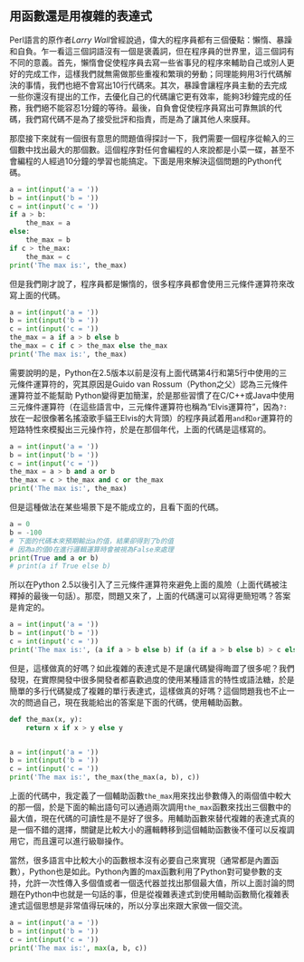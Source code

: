 ## 用函數還是用複雜的表達式

Perl語言的原作者*Larry Wall*曾經說過，偉大的程序員都有三個優點：懶惰、暴躁和自負。乍一看這三個詞語沒有一個是褒義詞，但在程序員的世界里，這三個詞有不同的意義。首先，懶惰會促使程序員去寫一些省事兒的程序來輔助自己或別人更好的完成工作，這樣我們就無需做那些重複和繁瑣的勞動；同理能夠用3行代碼解決的事情，我們也絕不會寫出10行代碼來。其次，暴躁會讓程序員主動的去完成一些你還沒有提出的工作，去優化自己的代碼讓它更有效率，能夠3秒鐘完成的任務，我們絕不能容忍1分鐘的等待。最後，自負會促使程序員寫出可靠無誤的代碼，我們寫代碼不是為了接受批評和指責，而是為了讓其他人來膜拜。

那麼接下來就有一個很有意思的問題值得探討一下，我們需要一個程序從輸入的三個數中找出最大的那個數。這個程序對任何會編程的人來說都是小菜一碟，甚至不會編程的人經過10分鐘的學習也能搞定。下面是用來解決這個問題的Python代碼。

```Python
a = int(input('a = '))
b = int(input('b = '))
c = int(input('c = '))
if a > b:
	the_max = a
else:
	the_max = b
if c > the_max:
	the_max = c
print('The max is:', the_max)
```

但是我們剛才說了，程序員都是懶惰的，很多程序員都會使用三元條件運算符來改寫上面的代碼。

```Python
a = int(input('a = '))
b = int(input('b = '))
c = int(input('c = '))
the_max = a if a > b else b
the_max = c if c > the_max else the_max
print('The max is:', the_max)
```

需要說明的是，Python在2.5版本以前是沒有上面代碼第4行和第5行中使用的三元條件運算符的，究其原因是Guido van Rossum（Python之父）認為三元條件運算符並不能幫助 Python變得更加簡潔，於是那些習慣了在C/C++或Java中使用三元條件運算符（在這些語言中，三元條件運算符也稱為“Elvis運算符”，因為`?:`放在一起很像著名搖滾歌手貓王Elvis的大背頭）的程序員試着用`and`和`or`運算符的短路特性來模擬出三元操作符，於是在那個年代，上面的代碼是這樣寫的。

```Python
a = int(input('a = '))
b = int(input('b = '))
c = int(input('c = '))
the_max = a > b and a or b
the_max = c > the_max and c or the_max
print('The max is:', the_max)
```

但是這種做法在某些場景下是不能成立的，且看下面的代碼。

```Python
a = 0
b = -100
# 下面的代碼本來預期輸出a的值，結果卻得到了b的值
# 因為a的值0在進行邏輯運算時會被視為False來處理
print(True and a or b)
# print(a if True else b)
```

所以在Python 2.5以後引入了三元條件運算符來避免上面的風險（上面代碼被注釋掉的最後一句話）。那麼，問題又來了，上面的代碼還可以寫得更簡短嗎？答案是肯定的。

```Python
a = int(input('a = '))
b = int(input('b = '))
c = int(input('c = '))
print('The max is:', (a if a > b else b) if (a if a > b else b) > c else c)
```

但是，這樣做真的好嗎？如此複雜的表達式是不是讓代碼變得晦澀了很多呢？我們發現，在實際開發中很多開發者都喜歡過度的使用某種語言的特性或語法糖，於是簡單的多行代碼變成了複雜的單行表達式，這樣做真的好嗎？這個問題我也不止一次的問過自己，現在我能給出的答案是下面的代碼，使用輔助函數。

```Python
def the_max(x, y):
	return x if x > y else y


a = int(input('a = '))
b = int(input('b = '))
c = int(input('c = '))
print('The max is:', the_max(the_max(a, b), c))
```

上面的代碼中，我定義了一個輔助函數`the_max`用來找出參數傳入的兩個值中較大的那一個，於是下面的輸出語句可以通過兩次調用`the_max`函數來找出三個數中的最大值，現在代碼的可讀性是不是好了很多。用輔助函數來替代複雜的表達式真的是一個不錯的選擇，關鍵是比較大小的邏輯轉移到這個輔助函數後不僅可以反複調用它，而且還可以進行級聯操作。

當然，很多語言中比較大小的函數根本沒有必要自己來實現（通常都是內置函數），Python也是如此。Python內置的max函數利用了Python對可變參數的支持，允許一次性傳入多個值或者一個迭代器並找出那個最大值，所以上面討論的問題在Python中也就是一句話的事，但是從複雜表達式到使用輔助函數簡化複雜表達式這個思想是非常值得玩味的，所以分享出來跟大家做一個交流。

```Python
a = int(input('a = '))
b = int(input('b = '))
c = int(input('c = '))
print('The max is:', max(a, b, c))
```

